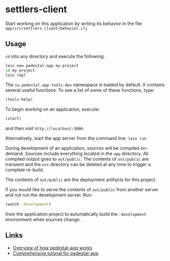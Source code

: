 # settlers-client

Start working on this application by writing its behavior in the file
`app/src/settlers_client/behavior.clj`


## Usage

`cd` into any directory and execute the following:

```bash
lein new pedestal-app my-project
cd my-project
lein repl
```

The `io.pedestal.app-tools.dev` namespace is loaded by default. It contains
several useful functions. To see a list of some of these functions, type:

```clj
(tools-help)
```

To begin working on an application, execute:

```clj
(start)
```

and then visit `http://localhost:3000`.

Alternatively, start the app server from the command line: `lein run`.

During development of an application, sources will be compiled
on-demand. Sources include everything located in the `app`
directory. All compiled output goes to `out/public`. The contents of
`out/public` are transient and the `out` directory can be deleted at
any time to trigger a complete re-build.

The contents of `out/public` are the deployment artifacts for this
project.

If you would like to serve the contents of `out/public` from another
server and not run the development server. Run:

```clj
(watch :development)
```

from the application project to automatically build the `:development`
environment when sources change.


## Links

* [Overview of how pedestal-app works](http://pedestal.io/documentation/application-overview/)
* [Comprehensive tutorial for pedestal-app](https://github.com/pedestal/app-tutorial)
